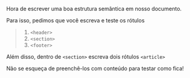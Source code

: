 Hora de escrever uma boa estrutura semântica em nosso documento.

Para isso, pedimos que você escreva e teste os rótulos

> 1. `<header>`
> 2. `<section>`
> 3. `<footer> `

Além disso, dentro de `<section>` escreva dois rótulos `<article>`

Não se esqueça de preenchê-los com conteúdo para testar como fica!